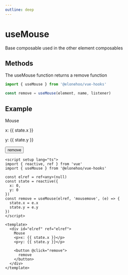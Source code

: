 ```yaml
---
outline: deep
---
```


<script setup lang="ts">
import { reactive, ref } from "vue";
import { useMouse } from "@elonehoo/vue-hooks"

const elref = ref<any>(null);
const state = reactive({
  x: 0,
  y: 0
});
const remove = useMouse(elref, "mousemove", (e) => {
  state.x = e.x;
  state.y = e.y;
});
</script>

# useMouse

Base composable used in the other element composables

## Methods

The useMouse function returns a remove function

```typescript
import { useMouse } from '@elonehoo/vue-hooks'

const remove = useMouse(element, name, listener)
```

## Example

<div ref="elref">
  Mouse
  <p>x: {{ state.x }}</p>
  <p>y: {{ state.y }}</p>
  <button @click="remove">remove</button>
</div>

```vue
<script setup lang="ts">
import { reactive, ref } from 'vue'
import { useMouse } from '@elonehoo/vue-hooks'

const elref = ref<any>(null)
const state = reactive({
  x: 0,
  y: 0
})
const remove = useMouse(elref, 'mousemove', (e) => {
  state.x = e.x
  state.y = e.y
})
</script>

<template>
  <div id="elref" ref="elref">
    Mouse
    <p>x: {{ state.x }}</p>
    <p>y: {{ state.y }}</p>

    <button @click="remove">
      remove
    </button>
  </div>
</template>
```



